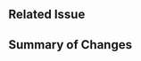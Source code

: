 <!--
## Submitting a Pull Request
We love PRs and appreciate any help you can offer!

Please make sure the following criteria are met before submitting your pull request.

1. <strong>PR meets the Contributing Guidelines (see above)</strong>
2. Ensure the test suite passes
3. Make sure your code lints
-->

## Related Issue
<!-- Include a link to the issue (e.g. #12) -->

## Summary of Changes
<!-- Briefly summarize the changes made, lists are also appreciated.  Referencing the related issue as a
"TO DO" checklist is also helpful for reviewers

1. [x] Thing I fixed
1. [x] Other thing I updated
1. [x] Docs I updated

-->